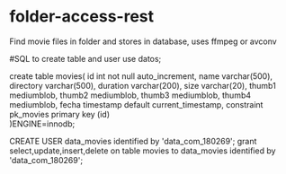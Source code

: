 # folder-access-rest
Find movie files in folder and stores in database, uses ffmpeg or avconv


#SQL to create table and user
use datos;

create table movies(
	id int not null auto_increment,
	name varchar(500),
	directory varchar(500),
	duration varchar(200),
	size varchar(20),
	thumb1 mediumblob,
	thumb2 mediumblob,
	thumb3 mediumblob,
	thumb4 mediumblob,
	fecha timestamp default current_timestamp,
	constraint pk_movies primary key (id)	
)ENGINE=innodb;


CREATE USER data_movies identified by 'data_com_180269';
grant select,update,insert,delete on table movies to data_movies identified by 'data_com_180269';
